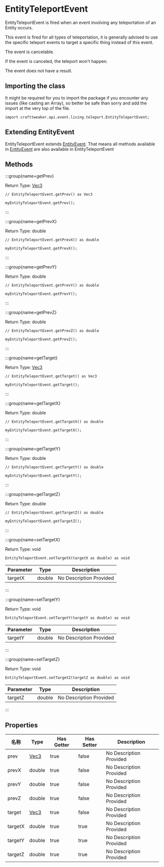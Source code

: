 # EntityTeleportEvent

EntityTeleportEvent is fired when an event involving any teleportation of an Entity occurs.

 This event is fired for all types of teleportation, it is generally advised to use the specific teleport events to target a specific thing instead of this event.

The event is cancelable.

If the event is canceled, the teleport won't happen.

The event does not have a result.



## Importing the class

It might be required for you to import the package if you encounter any issues (like casting an Array), so better be safe than sorry and add the import at the very top of the file.
```zenscript
import crafttweaker.api.event.living.teleport.EntityTeleportEvent;
```


## Extending EntityEvent

EntityTeleportEvent extends [EntityEvent](/forge/api/event/entity/EntityEvent). That means all methods available in [EntityEvent](/forge/api/event/entity/EntityEvent) are also available in EntityTeleportEvent

## Methods

:::group{name=getPrev}

Return Type: [Vec3](/vanilla/api/util/math/Vec3)

```zenscript
// EntityTeleportEvent.getPrev() as Vec3

myEntityTeleportEvent.getPrev();
```

:::

:::group{name=getPrevX}

Return Type: double

```zenscript
// EntityTeleportEvent.getPrevX() as double

myEntityTeleportEvent.getPrevX();
```

:::

:::group{name=getPrevY}

Return Type: double

```zenscript
// EntityTeleportEvent.getPrevY() as double

myEntityTeleportEvent.getPrevY();
```

:::

:::group{name=getPrevZ}

Return Type: double

```zenscript
// EntityTeleportEvent.getPrevZ() as double

myEntityTeleportEvent.getPrevZ();
```

:::

:::group{name=getTarget}

Return Type: [Vec3](/vanilla/api/util/math/Vec3)

```zenscript
// EntityTeleportEvent.getTarget() as Vec3

myEntityTeleportEvent.getTarget();
```

:::

:::group{name=getTargetX}

Return Type: double

```zenscript
// EntityTeleportEvent.getTargetX() as double

myEntityTeleportEvent.getTargetX();
```

:::

:::group{name=getTargetY}

Return Type: double

```zenscript
// EntityTeleportEvent.getTargetY() as double

myEntityTeleportEvent.getTargetY();
```

:::

:::group{name=getTargetZ}

Return Type: double

```zenscript
// EntityTeleportEvent.getTargetZ() as double

myEntityTeleportEvent.getTargetZ();
```

:::

:::group{name=setTargetX}

Return Type: void

```zenscript
EntityTeleportEvent.setTargetX(targetX as double) as void
```

| Parameter | Type   | Description             |
| --------- | ------ | ----------------------- |
| targetX   | double | No Description Provided |


:::

:::group{name=setTargetY}

Return Type: void

```zenscript
EntityTeleportEvent.setTargetY(targetY as double) as void
```

| Parameter | Type   | Description             |
| --------- | ------ | ----------------------- |
| targetY   | double | No Description Provided |


:::

:::group{name=setTargetZ}

Return Type: void

```zenscript
EntityTeleportEvent.setTargetZ(targetZ as double) as void
```

| Parameter | Type   | Description             |
| --------- | ------ | ----------------------- |
| targetZ   | double | No Description Provided |


:::


## Properties

| 名称      | Type                                | Has Getter | Has Setter | Description             |
| ------- | ----------------------------------- | ---------- | ---------- | ----------------------- |
| prev    | [Vec3](/vanilla/api/util/math/Vec3) | true       | false      | No Description Provided |
| prevX   | double                              | true       | false      | No Description Provided |
| prevY   | double                              | true       | false      | No Description Provided |
| prevZ   | double                              | true       | false      | No Description Provided |
| target  | [Vec3](/vanilla/api/util/math/Vec3) | true       | false      | No Description Provided |
| targetX | double                              | true       | true       | No Description Provided |
| targetY | double                              | true       | true       | No Description Provided |
| targetZ | double                              | true       | true       | No Description Provided |


